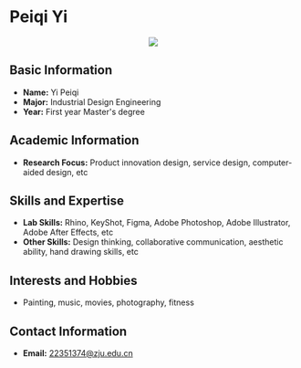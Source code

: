 # Peiqi Yi
<div align="center"><img  src="../../img/ypq.jpg"/>
</div>

## Basic Information

- **Name:** Yi Peiqi
- **Major:** Industrial Design Engineering
- **Year:** First year Master's degree

## Academic Information

- **Research Focus:** Product innovation design, service design, computer-aided design, etc

## Skills and Expertise

- **Lab Skills:** Rhino, KeyShot, Figma, Adobe Photoshop, Adobe Illustrator, Adobe After Effects, etc
- **Other Skills:** Design thinking, collaborative communication, aesthetic ability, hand drawing skills, etc

## Interests and Hobbies

- Painting, music, movies, photography, fitness

## Contact Information

- **Email:** 22351374@zju.edu.cn